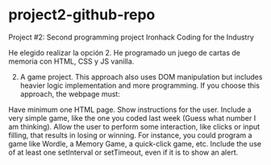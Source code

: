 # project2-github-repo
Project #2: Second programming project Ironhack Coding for the Industry

He elegido realizar la opción 2. He programado un juego de cartas de memoria con HTML, CSS y JS vanilla.

2) A game project. This approach also uses DOM manipulation but includes heavier logic implementation and more programming. If you choose this approach, the webpage must:

Have minimum one HTML page.
Show instructions for the user.
Include a very simple game, like the one you coded last week (Guess what number I am thinking).
Allow the user to perform some interaction, like clicks or input filling, that results in losing or winning. For instance, you could program a game like Wordle, a Memory Game, a quick-click game, etc.
Include the use of at least one setInterval or setTimeout, even if it is to show an alert.


